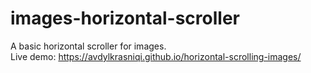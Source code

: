 # images-horizontal-scroller

A basic horizontal scroller for images. <br/>
Live demo: https://avdylkrasniqi.github.io/horizontal-scrolling-images/
